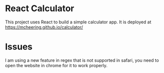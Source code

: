 # React Calculator

This project uses React to build a simple calculator app. It is deployed at https://mcheering.github.io/calculator/

# Issues

I am using a new feature in regex that is not supported in safari, you need to open the website in chrome for it to work properly.
